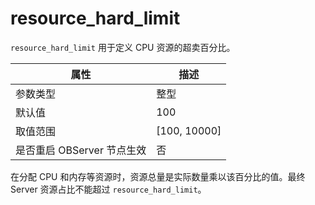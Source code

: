 resource_hard_limit 
========================================

`resource_hard_limit` 用于定义 CPU 资源的超卖百分比。


|      **属性**      |     **描述**     |
|------------------|----------------|
| 参数类型             | 整型             |
| 默认值              | 100            |
| 取值范围             | \[100, 10000\] |
| 是否重启 OBServer 节点生效 | 否              |

在分配 CPU 和内存等资源时，资源总量是实际数量乘以该百分比的值。最终 Server 资源占比不能超过 `resource_hard_limit`。
